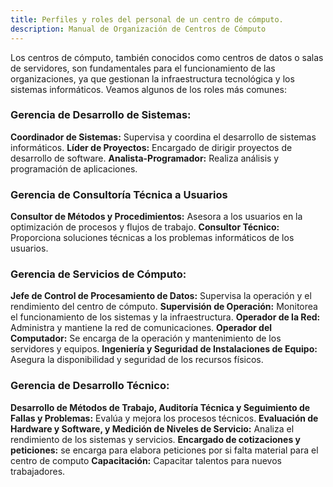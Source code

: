 ```yaml
---
title: Perfiles y roles del personal de un centro de cómputo.
description: Manual de Organización de Centros de Cómputo
---
```

Los centros de cómputo, también conocidos como centros de datos o salas de servidores, son fundamentales para el funcionamiento de las organizaciones, ya que gestionan la infraestructura tecnológica y los sistemas informáticos. Veamos algunos de los roles más comunes:

### **Gerencia de Desarrollo de Sistemas**:
**Coordinador de Sistemas:** Supervisa y coordina el desarrollo de sistemas informáticos.
**Líder de Proyectos:** Encargado de dirigir proyectos de desarrollo de software.
**Analista-Programador:** Realiza análisis y programación de aplicaciones.

### **Gerencia de Consultoría Técnica a Usuarios**
**Consultor de Métodos y Procedimientos:** Asesora a los usuarios en la optimización de procesos y flujos de trabajo.
**Consultor Técnico:** Proporciona soluciones técnicas a los problemas informáticos de los usuarios.

### **Gerencia de Servicios de Cómputo**:
**Jefe de Control de Procesamiento de Datos:** Supervisa la operación y el rendimiento del centro de cómputo.
**Supervisión de Operación:** Monitorea el funcionamiento de los sistemas y la infraestructura.
**Operador de la Red:** Administra y mantiene la red de comunicaciones.
**Operador del Computador:** Se encarga de la operación y mantenimiento de los servidores y equipos.
**Ingeniería y Seguridad de Instalaciones de Equipo:** Asegura la disponibilidad y seguridad de los recursos físicos.

### **Gerencia de Desarrollo Técnico**:
**Desarrollo de Métodos de Trabajo, Auditoría Técnica y Seguimiento de Fallas y Problemas:** Evalúa y mejora los procesos técnicos.
**Evaluación de Hardware y Software, y Medición de Niveles de Servicio:** Analiza el rendimiento de los sistemas y servicios.
**Encargado de cotizaciones y peticiones:** se encarga para elabora peticiones por si falta material para el centro de computo 
**Capacitación:** Capacitar talentos para nuevos trabajadores.